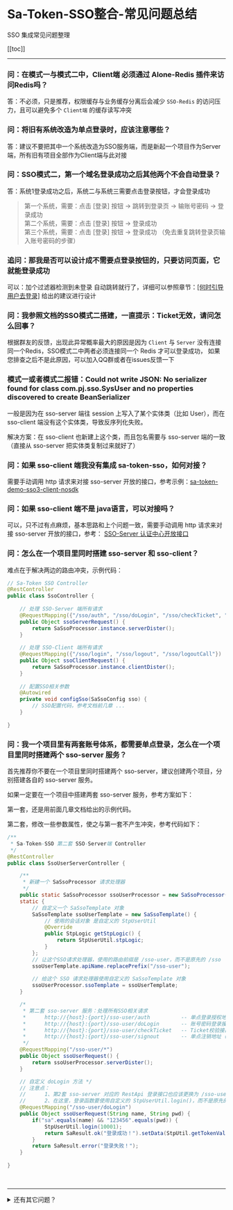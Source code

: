 # Sa-Token-SSO整合-常见问题总结

SSO 集成常见问题整理

[[toc]]

--- 

### 问：在模式一与模式二中，Client端 必须通过 Alone-Redis 插件来访问Redis吗？
答：不必须，只是推荐，权限缓存与业务缓存分离后会减少 `SSO-Redis` 的访问压力，且可以避免多个 `Client端` 的缓存读写冲突


### 问：将旧有系统改造为单点登录时，应该注意哪些？
答：建议不要把其中一个系统改造为SSO服务端，而是新起一个项目作为Server端，所有旧有项目全部作为Client端与此对接 


### 问：SSO模式二，第一个域名登录成功之后其他两个不会自动登录？
答：系统1登录成功之后，系统二与系统三需要点击登录按钮，才会登录成功 

> 第一个系统，需要：点击 [登录] 按钮 -> 跳转到登录页 -> 输账号密码 -> 登录成功 <br>
> 第二个系统，需要：点击 [登录] 按钮 -> 登录成功 <br>
> 第三个系统，需要：点击 [登录] 按钮 -> 登录成功 （免去重复跳转登录页输入账号密码的步骤）


### 追问：那我是否可以设计成不需要点登录按钮的，只要访问页面，它就能登录成功 
可以：加个过滤器检测到未登录 自动跳转就行了，详细可以参照章节：[[何时引导用户去登录]](/sso/sso-custom-login) 给出的建议进行设计


### 问：我参照文档的SSO模式二搭建，一直提示：Ticket无效，请问怎么回事？
根据群友的反馈，出现此异常概率最大的原因是因为 `Client` 与 `Server` 没有连接同一个Redis，SSO模式二中两者必须连接同一个 Redis 才可以登录成功，
如果您排查之后不是此原因，可以加入QQ群或者在issues反馈一下


### 模式一或者模式二报错：Could not write JSON: No serializer found for class com.pj.sso.SysUser and no properties discovered to create BeanSerializer 

一般是因为在 sso-server 端往 session 上写入了某个实体类（比如 User），而在 sso-client 端没有这个实体类，导致反序列化失败。

解决方案：在 sso-client 也新建上这个类，而且包名需要与 sso-server 端的一致（直接从 sso-server 把实体类复制过来就好了）


### 问：如果 sso-client 端我没有集成 sa-token-sso，如何对接？
需要手动调用 http 请求来对接 sso-server 开放的接口，参考示例：[sa-token-demo-sso3-client-nosdk](https://gitee.com/dromara/sa-token/tree/master/sa-token-demo/sa-token-demo-sso3-client-nosdk)


### 问：如果 sso-client 端不是 java语言，可以对接吗？
可以，只不过有点麻烦，基本思路和上个问题一致，需要手动调用 http 请求来对接 sso-server 开放的接口，参考：
[SSO-Server 认证中心开放接口](/sso/sso-apidoc)


### 问：怎么在一个项目里同时搭建 sso-server 和 sso-client？

难点在于解决两边的路由冲突，示例代码：

``` java
// Sa-Token SSO Controller 
@RestController
public class SsoController {
	
	// 处理 SSO-Server 端所有请求 
	@RequestMapping({"/sso/auth", "/sso/doLogin", "/sso/checkTicket", "/sso/signout"})
	public Object ssoServerRequest() {
		return SaSsoProcessor.instance.serverDister();
	}
	
	// 处理 SSO-Client 端所有请求 
	@RequestMapping({"/sso/login", "/sso/logout", "/sso/logoutCall"})
	public Object ssoClientRequest() {
		return SaSsoProcessor.instance.clientDister();
	}
	
	// 配置SSO相关参数 
	@Autowired
	private void configSso(SaSsoConfig sso) {
		// SSO配置代码，参考文档前几章 ... 
	}
	
}
```


### 问：我一个项目里有两套账号体系，都需要单点登录，怎么在一个项目里同时搭建两个 sso-server 服务？

首先推荐你不要在一个项目里同时搭建两个 sso-server，建议创建两个项目，分别搭建各自的 sso-server 服务。

如果一定要在一个项目中搭建两套 sso-server 服务，参考方案如下：

第一套，还是用前面几章文档给出的示例代码。

第二套，修改一些参数属性，使之与第一套不产生冲突，参考代码如下：

``` java
/**
 * Sa-Token-SSO 第二套 SSO-Server端 Controller 
 */
@RestController
public class SsoUserServerController {

	/**
	 * 新建一个 SaSsoProcessor 请求处理器 
	 */
	public static SaSsoProcessor ssoUserProcessor = new SaSsoProcessor();
	static {
		// 自定义一个 SaSsoTemplate 对象
		SaSsoTemplate ssoUserTemplate = new SaSsoTemplate() {
			// 使用的会话对象 是自定义的 StpUserUtil 
			@Override
			public StpLogic getStpLogic() {
				return StpUserUtil.stpLogic;
			}
		};
		// 让这个SSO请求处理器，使用的路由前缀是 /sso-user，而不是原先的 /sso 
		ssoUserTemplate.apiName.replacePrefix("/sso-user");
		
		// 给这个 SSO 请求处理器使用自定义的 SaSsoTemplate 对象 
		ssoUserProcessor.ssoTemplate = ssoUserTemplate;
	}

	/*
	 * 第二套 sso-server 服务：处理所有SSO相关请求 
	 * 		http://{host}:{port}/sso-user/auth			-- 单点登录授权地址，接受参数：redirect=授权重定向地址 
	 * 		http://{host}:{port}/sso-user/doLogin		-- 账号密码登录接口，接受参数：name、pwd 
	 * 		http://{host}:{port}/sso-user/checkTicket	-- Ticket校验接口（isHttp=true时打开），接受参数：ticket=ticket码、ssoLogoutCall=单点注销回调地址 [可选] 
	 * 		http://{host}:{port}/sso-user/signout		-- 单点注销地址（isSlo=true时打开），接受参数：loginId=账号id、secretkey=接口调用秘钥 
	 */
	@RequestMapping("/sso-user/*")
	public Object ssoUserRequest() {
		return ssoUserProcessor.serverDister();
	}

	// 自定义 doLogin 方法 */
	// 注意点：
	// 		1、第2套 sso-server 对应的 RestApi 登录接口也应该更换为 /sso-user/doLogin，而不是原先的 /sso/doLogin 
	// 		2、在这里，登录函数要使用自定义的 StpUserUtil.login()，而不是原先的 StpUtil.login() 
	@RequestMapping("/sso-user/doLogin")
	public Object ssoUserRequest(String name, String pwd) {
		if("sa".equals(name) && "123456".equals(pwd)) {
			StpUserUtil.login(10001);
			return SaResult.ok("登录成功！").setData(StpUtil.getTokenValue());
		}
		return SaResult.error("登录失败！");
	}
	
}
```



<br/>

--- 

<details>
<summary>还有其它问题？</summary>
	
可以加群反馈一下，比较典型的问题我们解决之后都会提交到此页面方便大家快速排查
</details>




